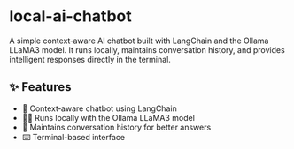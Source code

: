 # local-ai-chatbot
A simple context‑aware AI chatbot built with LangChain and the Ollama LLaMA3 model. It runs locally, maintains conversation history, and provides intelligent responses directly in the terminal.

## ✨ Features
- 🤖 Context‑aware chatbot using LangChain
- 🏃‍♂️ Runs locally with the Ollama LLaMA3 model
- 💬 Maintains conversation history for better answers
- ⌨️ Terminal-based interface
